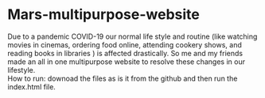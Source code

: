 # Mars-multipurpose-website
Due to a pandemic COVID-19 our normal life style and routine (like watching movies in cinemas, ordering food online, attending cookery shows, and reading books in libraries ) is affected drastically. So me and my friends made an all in one multipurpose website to resolve these changes in our lifestyle.
<br> How to run: downoad the files as is it from the github and then run the index.html file.<br>
